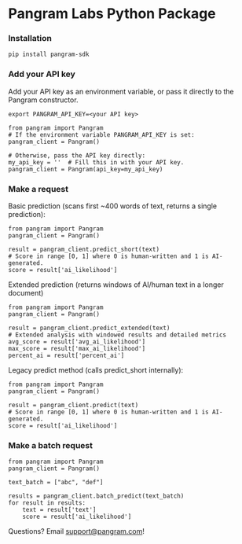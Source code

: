 # Pangram Labs Python Package

### Installation
```
pip install pangram-sdk
```

### Add your API key
Add your API key as an environment variable, or pass it directly to the
Pangram constructor.
```
export PANGRAM_API_KEY=<your API key>
```
```
from pangram import Pangram
# If the environment variable PANGRAM_API_KEY is set:
pangram_client = Pangram()

# Otherwise, pass the API key directly:
my_api_key = ''  # Fill this in with your API key.
pangram_client = Pangram(api_key=my_api_key)
```

### Make a request

Basic prediction (scans first ~400 words of text, returns a single prediction):
```
from pangram import Pangram
pangram_client = Pangram()

result = pangram_client.predict_short(text)
# Score in range [0, 1] where 0 is human-written and 1 is AI-generated.
score = result['ai_likelihood']
```

Extended prediction (returns windows of AI/human text in a longer document)
```
from pangram import Pangram
pangram_client = Pangram()

result = pangram_client.predict_extended(text)
# Extended analysis with windowed results and detailed metrics
avg_score = result['avg_ai_likelihood']
max_score = result['max_ai_likelihood']
percent_ai = result['percent_ai']
```

Legacy predict method (calls predict_short internally):
```
from pangram import Pangram
pangram_client = Pangram()

result = pangram_client.predict(text)
# Score in range [0, 1] where 0 is human-written and 1 is AI-generated.
score = result['ai_likelihood']
```

### Make a batch request
```
from pangram import Pangram
pangram_client = Pangram()

text_batch = ["abc", "def"]

results = pangram_client.batch_predict(text_batch)
for result in results:
    text = result['text']
    score = result['ai_likelihood']
```

Questions? Email [support@pangram.com](mailto:support@pangram.com)!
